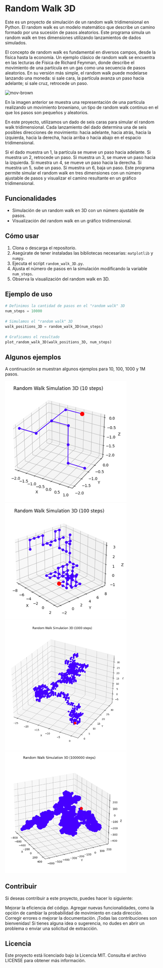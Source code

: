 # Random Walk 3D

Este es un proyecto de simulación de un random walk tridimensional en Python. El random walk es un modelo matemático que describe un camino formado por una sucesión de pasos aleatorios. Este programa simula un random walk en tres dimensiones utilizando lanzamientos de dados simulados.

El concepto de random walk es fundamental en diversos campos, desde la física hasta la economía. Un ejemplo clásico de random walk se encuentra en las lecturas de Física de Richard Feynman, donde describe el movimiento de una partícula en un gas como una secuencia de pasos aleatorios. En su versión más simple, el random walk puede modelarse lanzando una moneda: si sale cara, la partícula avanza un paso hacia adelante; si sale cruz, retrocede un paso.

<img src="img/browniano.png" alt="mov-brown" width="400"/>

En la imagen anterior se muestra una representación de una partícula realizando un movimiento browniano, un tipo de random walk continuo en el que los pasos son pequeños y aleatorios.

En este proyecto, utilizamos un dado de seis caras para simular el random walk tridimensional. Cada lanzamiento del dado determina una de seis posibles direcciones de movimiento: hacia adelante, hacia atrás, hacia la izquierda, hacia la derecha, hacia arriba o hacia abajo en el espacio tridimensional.

Si el dado muestra un 1, la partícula se mueve un paso hacia adelante.
Si muestra un 2, retrocede un paso.
Si muestra un 3, se mueve un paso hacia la izquierda.
Si muestra un 4, se mueve un paso hacia la derecha.
Si muestra un 5, sube un paso.
Si muestra un 6, baja un paso.
Este programa permite simular el random walk en tres dimensiones con un número ajustable de pasos y visualizar el camino resultante en un gráfico tridimensional.

## Funcionalidades

- Simulación de un random walk en 3D con un número ajustable de pasos.
- Visualización del random walk en un gráfico tridimensional.

## Cómo usar

1. Clona o descarga el repositorio.
2. Asegúrate de tener instaladas las bibliotecas necesarias: `matplotlib` y `numpy`.
3. Ejecuta el script `random_walk_3D.py`.
4. Ajusta el número de pasos en la simulación modificando la variable `num_steps`.
5. Observa la visualización del random walk en 3D.

## Ejemplo de uso

```python
# Definimos la cantidad de pasos en el "random walk" 3D
num_steps = 10000

# Simulamos el "random walk" 3D
walk_positions_3D = random_walk_3D(num_steps)

# Graficamos el resultado
plot_random_walk_3D(walk_positions_3D, num_steps)

```
## Algunos ejemplos
A continuación se muestran algunos ejemplos para 10, 100, 1000 y 1M pasos.

<img src="img/rnd10.png" alt="N=10" width="400"/>
<img src="img/rnd100.png" alt="N=100" width="400"/>
<img src="img/rnd1000.png" alt="N=1000" width="400"/> 
<img src="img/rnd1M.png" alt="N=1M" width="400"/>

## Contribuir
Si deseas contribuir a este proyecto, puedes hacer lo siguiente:

Mejorar la eficiencia del código.
Agregar nuevas funcionalidades, como la opción de cambiar la probabilidad de movimiento en cada dirección.
Corregir errores o mejorar la documentación.
¡Todas las contribuciones son bienvenidas! Si tienes alguna idea o sugerencia, no dudes en abrir un problema o enviar una solicitud de extracción.

## Licencia
Este proyecto está licenciado bajo la Licencia MIT. Consulta el archivo LICENSE para obtener más información.
